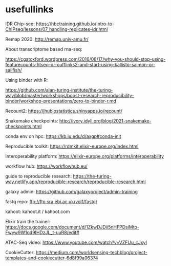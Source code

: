 # usefullinks

IDR Chip-seq: https://hbctraining.github.io/Intro-to-ChIPseq/lessons/07_handling-replicates-idr.html

Remap 2020: http://remap.univ-amu.fr/

About transcriptome based rna-seq: 

https://cgatoxford.wordpress.com/2016/08/17/why-you-should-stop-using-featurecounts-htseq-or-cufflinks2-and-start-using-kallisto-salmon-or-sailfish/

Using binder with R:

https://github.com/alan-turing-institute/the-turing-way/blob/master/workshops/boost-research-reproducibility-binder/workshop-presentations/zero-to-binder-r.md

Recount2:
https://jhubiostatistics.shinyapps.io/recount/

Snakemake checkpoints:
http://ivory.idyll.org/blog/2021-snakemake-checkpoints.html

conda env on hpc:
https://kb.iu.edu/d/axgp#conda-init

Reproducible toolkit:
https://rdmkit.elixir-europe.org/index.html

Interoperability platform:
https://elixir-europe.org/platforms/interoperability

workflow hub:
https://workflowhub.eu/

guide to reproducible research:
https://the-turing-way.netlify.app/reproducible-research/reproducible-research.html

galaxy admin: https://github.com/galaxyproject/admin-training

fastq repo: ftp://ftp.sra.ebi.ac.uk/vol1/fastq/

kahoot: kahoot.it / kahoot.com

Elixir train the trainer: https://docs.google.com/document/d/1ZkwDJDii5nHFPDsiMto-Fwyw9W1od9IHDzJL_t-uuR8/edit#

ATAC-Seq video:
https://www.youtube.com/watch?v=VZFUu_cJxyI

CookieCutter:
https://medium.com/worldsensing-techblog/project-templates-and-cookiecutter-6d8f99a06374
